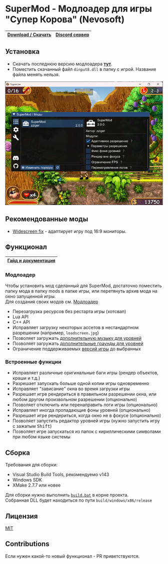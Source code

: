 # SuperMod - Модлоадер для игры "Супер Корова" (Nevosoft)

| [**Download / Скачать**](https://github.com/zziger/supercow-mod/releases/latest/download/dinput8.dll) | [**Discord сервер**](https://discord.supercow.community) |
|-------------------------------------------------------------------------------------------------------|----------------------------------------------------------|

## Установка

- Скачать последнюю версию модлоадера [**тут**](https://github.com/zziger/supercow-mod/releases/latest/download/dinput8.dll).
- Поместить скачанный файл `dinput8.dll` в папку с игрой. Название файла менять нельзя.

![screenshot](.github/screenshot.png)

## Рекомендованные моды

- [Widescreen fix](https://github.com/zziger/supercow-widescreen-fix) - адаптирует игру под 16:9 мониторы.

## Функционал

| [**Гайд и документация**](https://github.com/zziger/supercow-mod/wiki) |
|------------------------------------------------------------------------|

### Модлоадер

Чтобы установить мод сделанный для SuperMod, достаточно поместить папку мода в папку mods в папке игры, или перетянуть архив мода на окно запущенной игры.<br/>
Для создания своих модов см. [Модлоадер](https://github.com/zziger/supercow-mod/wiki/Модлоадер)

- Перезагрузка ресурсов без рестарта игры (хотсвап)
- Lua API
- C++ API
- Исправляет загрузку некоторых ассетов в нестандартном разрешении (например, `loadscreen.jpg`)
- Позволяет загружать [дополнительную музыку для уровней](https://github.com/zziger/supercow-mod/wiki/%D0%9C%D0%BE%D0%B4%D0%BB%D0%BE%D0%B0%D0%B4%D0%B5%D1%80#%D1%80%D0%B0%D1%81%D1%88%D0%B8%D1%80%D0%B5%D0%BD%D0%B8%D1%8F-%D1%84%D1%83%D0%BD%D0%BA%D1%86%D0%B8%D0%BE%D0%BD%D0%B0%D0%BB%D0%B0-%D0%BC%D0%BE%D0%B4%D0%B4%D0%B8%D0%BD%D0%B3%D0%B0)
- Позволяет загружать [дополнительные граунды для уровней](https://github.com/zziger/supercow-mod/wiki/%D0%9C%D0%BE%D0%B4%D0%BB%D0%BE%D0%B0%D0%B4%D0%B5%D1%80#%D1%80%D0%B0%D1%81%D1%88%D0%B8%D1%80%D0%B5%D0%BD%D0%B8%D1%8F-%D1%84%D1%83%D0%BD%D0%BA%D1%86%D0%B8%D0%BE%D0%BD%D0%B0%D0%BB%D0%B0-%D0%BC%D0%BE%D0%B4%D0%B4%D0%B8%D0%BD%D0%B3%D0%B0)
- Ограничение поддерживаемых [версий игры](https://github.com/zziger/supercow-mod/wiki/%D0%9C%D0%BE%D0%B4%D0%BB%D0%BE%D0%B0%D0%B4%D0%B5%D1%80#%D0%B2%D0%B5%D1%80%D1%81%D0%B8%D0%B8-%D0%B8%D0%B3%D1%80%D1%8B) до выбранных

### Встроенные функции

- Исправляет различные оригинальные баги игры (рендер объектов, краши и т.д.)
- Разрешает запускать больше одной копии игры одновременно
- Исправляет "зависание" окна во время загрузки игры
- Разрешает игре рендериться в правильном разрешении окна, или любом другом произвольном разрешении (опционально)
- Позволяет отключить или перенаправить логи игры (опционально)
- Исправляет иногда пропадающие фоны уровней (опционально)
- Разрешает игре рендериться, когда окно не в фокусе (опционально)
- Позволяет запустить редактор уровней игры (нужно запустить игру с зажатым <kbd>Shift</kbd>)
- Позволяет игре запускаться из папок с кириллическими символами при любом языке системы

## Сборка

Требования для сборки:

- Visual Studio Build Tools, рекомендуемо v143
- Windows SDK
- XMake 2.7.7 или новее

Для сборки нужно выполнить [`build.bat`](build.bat) в корне проекта.<br>
Собранная DLL будет находиться по пути `build/windows/x86/release`

## Лицензия

[MIT](LICENSE)

## Contributions

Если нужен какой-то новый функционал - PR приветствуются.<br>
